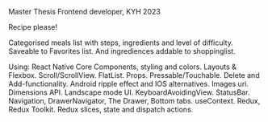 Master Thesis 
Frontend developer, KYH 2023

Recipe please!


Categorised meals list with steps, ingredients and level of difficulty.
Saveable to Favorites list. And ingrediences addable to shoppinglist.

Using:
React Native Core Components, styling and colors.
Layouts & Flexbox.
Scroll/ScrollView.
FlatList.
Props.
Pressable/Touchable.
Delete and Add-functionality.
Android ripple effect and IOS alternatives.
Images uri.
Dimensions API.
Landscape mode UI.
KeyboardAvoidingView.
StatusBar.
Navigation, DrawerNavigator, The Drawer, Bottom tabs.
useContext.
Redux, Redux Toolkit.
Redux slices, state and dispatch actions.


